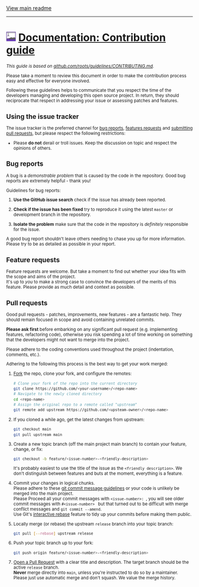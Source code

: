 [//]: # (Header)

<a href="https://github.com/Marvin-Brouwer/FluentSerializer#readme">
	View main readme
</a><hr/>
<h1>
	<img alt="icon" width="26" height="26"
		src="https://github.com/Marvin-Brouwer/FluentSerializer/raw/main/docs/logo/Logo.default.optimized.svg" />
	<a href="https://github.com/Marvin-Brouwer/FluentSerializer/blob/main/docs/help/Contributing.md#readme">
		Documentation: Contribution guide
	</a>
</h1>
<sub><i>

This guide is based on [github.com/roots/guidelines/CONTRIBUTING.md](https://github.com/roots/guidelines/blob/master/CONTRIBUTING.md).

</i></sub>

[//]: # (Body)

Please take a moment to review this document in order to make the contribution process easy and effective for everyone involved.

Following these guidelines helps to communicate that you respect the time of
the developers managing and developing this open source project. In return,
they should reciprocate that respect in addressing your issue or assessing
patches and features.

## Using the issue tracker

The issue tracker is the preferred channel for [bug reports](#bug-reports), [features requests](#feature-requests) and [submitting pull requests](#pull-requests), but please respect the following restrictions:

* Please **do not** derail or troll issues. Keep the discussion on topic and
  respect the opinions of others.

## Bug reports

A bug is a _demonstrable problem_ that is caused by the code in the repository.
Good bug reports are extremely helpful - thank you!

Guidelines for bug reports:

1. **Use the GitHub issue search** check if the issue has already been reported.

2. **Check if the issue has been fixed** try to reproduce it using the latest `master` or development branch in the repository.

3. **Isolate the problem** make sure that the code in the repository is _definitely_ responsible for the issue.

A good bug report shouldn't leave others needing to chase you up for more
information. Please try to be as detailed as possible in your report.

## Feature requests

Feature requests are welcome. But take a moment to find out whether your idea fits with the scope and aims of the project.  
It's up to *you* to make a strong case to convince the developers of the merits of this feature. 
Please provide as much detail and context as possible.

## Pull requests

Good pull requests - patches, improvements, new features - are a fantastic help. They should remain focused in scope and avoid containing unrelated commits.

**Please ask first** before embarking on any significant pull request (e.g. implementing features, refactoring code), otherwise you risk spending a lot of time working on something that the developers might not want to merge into the project.

Please adhere to the coding conventions used throughout the project (indentation, comments, etc.).

Adhering to the following this process is the best way to get your work merged:

1. [Fork](http://help.github.com/fork-a-repo/) the repo, clone your fork,
   and configure the remotes:

   ```bash
   # Clone your fork of the repo into the current directory
   git clone https://github.com/<your-username>/<repo-name>
   # Navigate to the newly cloned directory
   cd <repo-name>
   # Assign the original repo to a remote called "upstream"
   git remote add upstream https://github.com/<upsteam-owner>/<repo-name>
   ```

2. If you cloned a while ago, get the latest changes from upstream:

   ```bash
   git checkout main
   git pull upstream main
   ```

3. Create a new topic branch (off the main project main branch) to contain your feature, change, or fix:

   ```bash
   git checkout -b feature/<issue-number>-<friendly-description>
   ```

   It's probably easiest to use the title of the issue as the `<friendly description>`.
   We don't distinguish between features and buts at the moment, everything is a feature.  
  
4. Commit your changes in logical chunks.  
   Please adhere to these [git commit message guidelines](http://tbaggery.com/2008/04/19/a-note-about-git-commit-messages.html) or your code is unlikely be merged into the main project.  
   Please Proceed all your commit messages with `<issue-number>: `, you will see older commit messages with `#<issue-number> ` but that turned out to be difficult with merge conflict messages and `git commit --amend`.  
   Use Git's [interactive rebase](https://help.github.com/articles/interactive-rebase) feature to tidy up your commits before making them public.

5. Locally merge (or rebase) the upstream `release` branch into your topic branch:

   ```bash
   git pull [--rebase] upstream release
   ```

6. Push your topic branch up to your fork:

   ```bash
   git push origin feature/<issue-number>-<friendly-description>
   ```

7. [Open a Pull Request](https://help.github.com/articles/using-pull-requests/) with a clear title and description.
   The target branch should be the active `release` branch.  
   **Never** merge directly into `main`, unless you're instructed to do so by a maintainer.  
   Please just use automatic merge and don't squash. We value the merge history. 
